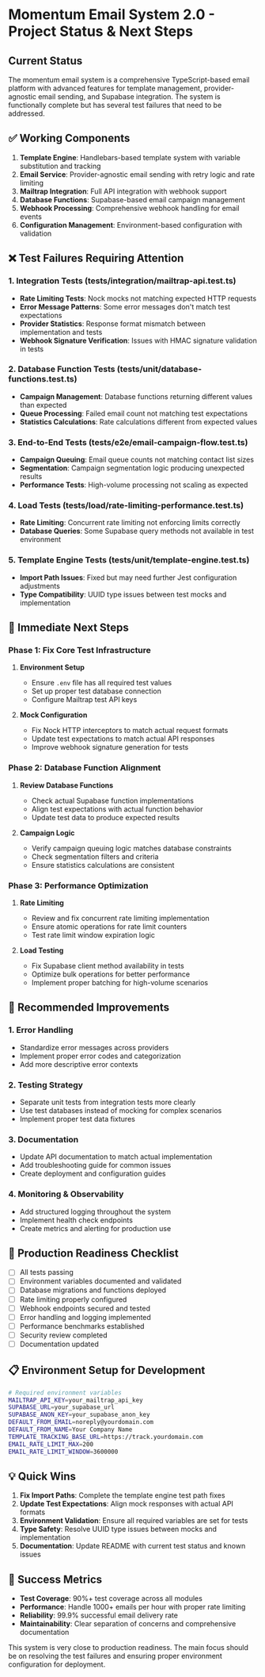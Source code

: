 # Momentum Email System 2.0 - Project Status & Next Steps

## Current Status

The momentum email system is a comprehensive TypeScript-based email platform with advanced features for template management, provider-agnostic email sending, and Supabase integration. The system is functionally complete but has several test failures that need to be addressed.

## ✅ Working Components

1. **Template Engine**: Handlebars-based template system with variable substitution and tracking
2. **Email Service**: Provider-agnostic email sending with retry logic and rate limiting
3. **Mailtrap Integration**: Full API integration with webhook support
4. **Database Functions**: Supabase-based email campaign management
5. **Webhook Processing**: Comprehensive webhook handling for email events
6. **Configuration Management**: Environment-based configuration with validation

## ❌ Test Failures Requiring Attention

### 1. Integration Tests (tests/integration/mailtrap-api.test.ts)
- **Rate Limiting Tests**: Nock mocks not matching expected HTTP requests
- **Error Message Patterns**: Some error messages don't match test expectations
- **Provider Statistics**: Response format mismatch between implementation and tests
- **Webhook Signature Verification**: Issues with HMAC signature validation in tests

### 2. Database Function Tests (tests/unit/database-functions.test.ts)
- **Campaign Management**: Database functions returning different values than expected
- **Queue Processing**: Failed email count not matching test expectations
- **Statistics Calculations**: Rate calculations different from expected values

### 3. End-to-End Tests (tests/e2e/email-campaign-flow.test.ts)
- **Campaign Queuing**: Email queue counts not matching contact list sizes
- **Segmentation**: Campaign segmentation logic producing unexpected results
- **Performance Tests**: High-volume processing not scaling as expected

### 4. Load Tests (tests/load/rate-limiting-performance.test.ts)
- **Rate Limiting**: Concurrent rate limiting not enforcing limits correctly
- **Database Queries**: Some Supabase query methods not available in test environment

### 5. Template Engine Tests (tests/unit/template-engine.test.ts)
- **Import Path Issues**: Fixed but may need further Jest configuration adjustments
- **Type Compatibility**: UUID type issues between test mocks and implementation

## 🔧 Immediate Next Steps

### Phase 1: Fix Core Test Infrastructure
1. **Environment Setup**
   - Ensure `.env` file has all required test values
   - Set up proper test database connection
   - Configure Mailtrap test API keys

2. **Mock Configuration**
   - Fix Nock HTTP interceptors to match actual request formats
   - Update test expectations to match actual API responses
   - Improve webhook signature generation for tests

### Phase 2: Database Function Alignment
1. **Review Database Functions**
   - Check actual Supabase function implementations
   - Align test expectations with actual function behavior
   - Update test data to produce expected results

2. **Campaign Logic**
   - Verify campaign queuing logic matches database constraints
   - Check segmentation filters and criteria
   - Ensure statistics calculations are consistent

### Phase 3: Performance Optimization
1. **Rate Limiting**
   - Review and fix concurrent rate limiting implementation
   - Ensure atomic operations for rate limit counters
   - Test rate limit window expiration logic

2. **Load Testing**
   - Fix Supabase client method availability in tests
   - Optimize bulk operations for better performance
   - Implement proper batching for high-volume scenarios

## 🌟 Recommended Improvements

### 1. Error Handling
- Standardize error messages across providers
- Implement proper error codes and categorization
- Add more descriptive error contexts

### 2. Testing Strategy
- Separate unit tests from integration tests more clearly
- Use test databases instead of mocking for complex scenarios
- Implement proper test data fixtures

### 3. Documentation
- Update API documentation to match actual implementation
- Add troubleshooting guide for common issues
- Create deployment and configuration guides

### 4. Monitoring & Observability
- Add structured logging throughout the system
- Implement health check endpoints
- Create metrics and alerting for production use

## 🚀 Production Readiness Checklist

- [ ] All tests passing
- [ ] Environment variables documented and validated
- [ ] Database migrations and functions deployed
- [ ] Rate limiting properly configured
- [ ] Webhook endpoints secured and tested
- [ ] Error handling and logging implemented
- [ ] Performance benchmarks established
- [ ] Security review completed
- [ ] Documentation updated

## 📋 Environment Setup for Development

```bash
# Required environment variables
MAILTRAP_API_KEY=your_mailtrap_api_key
SUPABASE_URL=your_supabase_url
SUPABASE_ANON_KEY=your_supabase_anon_key
DEFAULT_FROM_EMAIL=noreply@yourdomain.com
DEFAULT_FROM_NAME=Your Company Name
TEMPLATE_TRACKING_BASE_URL=https://track.yourdomain.com
EMAIL_RATE_LIMIT_MAX=200
EMAIL_RATE_LIMIT_WINDOW=3600000
```

## 💡 Quick Wins

1. **Fix Import Paths**: Complete the template engine test path fixes
2. **Update Test Expectations**: Align mock responses with actual API formats
3. **Environment Validation**: Ensure all required variables are set for tests
4. **Type Safety**: Resolve UUID type issues between mocks and implementation
5. **Documentation**: Update README with current test status and known issues

## 🎯 Success Metrics

- **Test Coverage**: 90%+ test coverage across all modules
- **Performance**: Handle 1000+ emails per hour with proper rate limiting
- **Reliability**: 99.9% successful email delivery rate
- **Maintainability**: Clear separation of concerns and comprehensive documentation

This system is very close to production readiness. The main focus should be on resolving the test failures and ensuring proper environment configuration for deployment.
